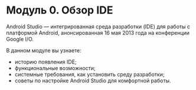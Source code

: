 # Модуль 0. Обзор IDE

Android Studio — интегрированная среда разработки \(IDE\) для работы с платформой Android, анонсированная 16 мая 2013 года на конференции Google I/O.

В данном модуле вы узнаете:

* историю появления IDE;
* функциональные возможности;
* системные требования, как установить среду разработки;
* советы по настройке Android Studio для комфортной работы.

